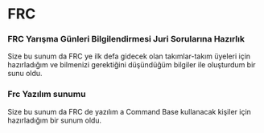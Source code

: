 # FRC
<p> <H3> FRC Yarışma Günleri Bilgilendirmesi Juri Sorularına Hazırlık</H3> </p>
<p>
Size bu sunum da FRC ye ilk defa gidecek olan takımlar-takım üyeleri için hazırladığım ve bilmenizi gerektiğini düşündüğüm bilgiler ile oluşturdum bir sunu oldu.
</p>

<p><H3> Frc Yazılım sunumu </H3></p>
<p>
Size bu sunum da FRC de yazılım a Command Base kullanacak kişiler için hazırladığım bir sunum oldu.
</p>

